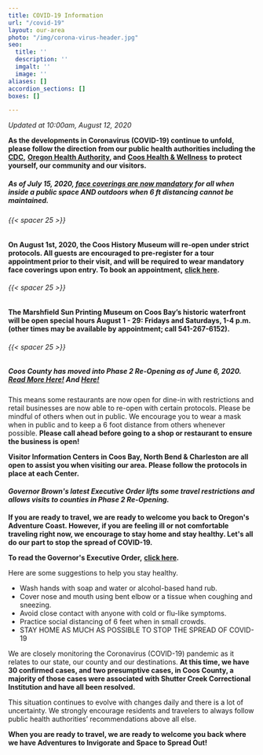 ```yaml
---
title: COVID-19 Information
url: "/covid-19"
layout: our-area
photo: "/img/corona-virus-header.jpg"
seo:
  title: ''
  description: ''
  imgalt: ''
  image: ''
aliases: []
accordion_sections: []
boxes: []

---
```

_Updated at 10:00am, August 12, 2020_

**As the developments in Coronavirus (COVID-19) continue to unfold, please follow the direction from our public health authorities including the** [**CDC**](https://www.cdc.gov/coronavirus/2019-ncov/index.html)**,** [**Oregon Health Authority**](https://www.oregon.gov/oha/pages/index.aspx)**, and** [**Coos Health & Wellness**](https://cooshealthandwellness.org/) **to protect yourself, our community and our visitors.**

##### As of July 15, 2020, [face coverings are now mandatory](https://www.oregon.gov/newsroom/Pages/NewsDetail.aspx?newsid=36869) for all when inside a public space AND outdoors when 6 ft distancing cannot be maintained.

###### {{< spacer 25 >}}

**On August 1st, 2020, the Coos History Museum will re-open under strict protocols. All guests are encouraged to pre-register for a tour appointment prior to their visit, and will be required to wear mandatory face coverings upon entry. To book an appointment,** [**click here**](https://cooshistory.org/visitor-appointments)**.**

###### {{< spacer 25 >}}

**The Marshfield Sun Printing Museum on Coos Bay’s historic waterfront will be open special hours August 1 - 29: Fridays and Saturdays, 1-4 p.m. (other times may be available by appointment; call 541-267-6152).**

###### {{< spacer 25 >}}

##### **Coos County has moved into Phase 2 Re-Opening as of June 6, 2020.** [Read More Here!](/blog/ready.set.adventure-what-travelers-can-expect-as-we-reopen-oregon-s-adventure-coast/)  And [Here!](/blog/how-hotels-on-oregon-s-adventure-coast-are-keeping-guests-safe/)

This means some restaurants are now open for dine-in with restrictions and retail businesses are now able to re-open with certain protocols. Please be mindful of others when out in public. We encourage you to wear a mask when in public and to keep a 6 foot distance from others whenever possible. **Please call ahead before going to a shop or restaurant to ensure the business is open!**

**Visitor Information Centers in Coos Bay, North Bend & Charleston are all open to assist you when visiting our area. Please follow the protocols in place at each Center.**

#### **_Governor Brown's latest Executive Order lifts some travel restrictions and allows visits to counties in Phase 2 Re-Opening._**

**If you are ready to travel, we are ready to welcome you back to Oregon's Adventure Coast. However, if you are feeling ill or not comfortable traveling right now, we encourage to stay home and stay healthy. Let's all do our part to stop the spread of COVID-19.**

**To read the Governor's Executive Order,** [**click here**](https://www.oregon.gov/gov/admin/Pages/eo_20-27.aspx)**.**

Here are some suggestions to help you stay healthy.

* Wash hands with soap and water or alcohol-based hand rub.
* Cover nose and mouth using bent elbow or a tissue when coughing and sneezing.
* Avoid close contact with anyone with cold or flu-like symptoms.
* Practice social distancing of 6 feet when in small crowds.
* STAY HOME AS MUCH AS POSSIBLE TO STOP THE SPREAD OF COVID-19

We are closely monitoring the Coronavirus (COVID-19) pandemic as it relates to our state, our county and our destinations. **At this time, we have 30 confirmed cases, and two presumptive cases, in Coos County, a majority of those cases were associated with Shutter Creek Correctional Institution and have all been resolved.**

This situation continues to evolve with changes daily and there is a lot of uncertainty. We strongly encourage residents and travelers to always follow public health authorities’ recommendations above all else.

**When you are ready to travel, we are ready to welcome you back where we have Adventures to Invigorate and Space to Spread Out!**